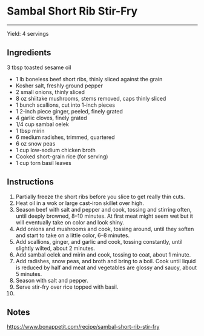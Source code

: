 # Sambal Short Rib Stir-Fry
---
Yield: 4 servings

## Ingredients
3 tbsp toasted sesame oil
- 1 lb boneless beef short ribs, thinly sliced against the grain
- Kosher salt, freshly ground pepper
- 2 small onions, thinly sliced
- 8 oz shiitake mushrooms, stems removed, caps thinly sliced
- 1 bunch scallions, cut into 1-inch pieces
- 1 2-inch piece ginger, peeled, finely grated
- 4 garlic cloves, finely grated
- 1/4 cup sambal oelek
- 1 tbsp mirin
- 6 medium radishes, trimmed, quartered
- 6 oz snow peas
- 1 cup low-sodium chicken broth
- Cooked short-grain rice (for serving)
- 1 cup torn basil leaves

## Instructions
1. Partially freeze the short ribs before you slice to get really thin cuts.
2. Heat oil in a wok or large cast-iron skillet over high.
3. Season beef with salt and pepper and cook, tossing and stirring often, until deeply browned, 8–10 minutes. At first meat might seem wet but it will eventually take on color and look shiny.
4. Add onions and mushrooms and cook, tossing around, until they soften and start to take on a little color, 6–8 minutes.
5. Add scallions, ginger, and garlic and cook, tossing constantly, until slightly wilted, about 2 minutes.
6. Add sambal oelek and mirin and cook, tossing to coat, about 1 minute.
7. Add radishes, snow peas, and broth and bring to a boil. Cook until liquid is reduced by half and meat and vegetables are glossy and saucy, about 5 minutes.
8. Season with salt and pepper. 
9. Serve stir-fry over rice topped with basil.
10. 

## Notes

https://www.bonappetit.com/recipe/sambal-short-rib-stir-fry
